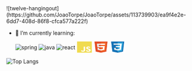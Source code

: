 
<hearder>
            <link rel="stylesheet" href="https://cdn.jsdelivr.net/gh/devicons/devicon@v2.15.1/devicon.min.css">
        </hearder>  
![twelve-hangingout](https://github.com/JoaoTorpe/JoaoTorpe/assets/113739903/ea9f4e2e-6dd7-408d-86f8-cfca577a222f)

- 🌱 I’m currently learning:   <div style="display: inline_block">

 
   <img align="center" alt="spring" height="30" width="40" src="https://cdn.jsdelivr.net/gh/devicons/devicon/icons/spring/spring-original.svg">
   <img  align="center" alt="java" height="30" width="40" src="https://cdn.jsdelivr.net/gh/devicons/devicon/icons/java/java-original.svg">
   <img align="center" alt="react" height="30" width="40" src="https://cdn.jsdelivr.net/gh/devicons/devicon/icons/react/react-original.svg">
    <img align="center" alt="Js" height="30" width="40" src="https://raw.githubusercontent.com/devicons/devicon/master/icons/javascript/javascript-plain.svg">
  <img align="center" alt="HTML" height="30" width="40" src="https://raw.githubusercontent.com/devicons/devicon/master/icons/html5/html5-original.svg">
  <img align="center" alt="CSS" height="30" width="40" src="https://raw.githubusercontent.com/devicons/devicon/master/icons/css3/css3-original.svg">
 
</div>

 ![Top Langs](https://github-readme-stats.vercel.app/api/top-langs/?username=joaoTorpe&layout=compact)





          
       
          
           
           
